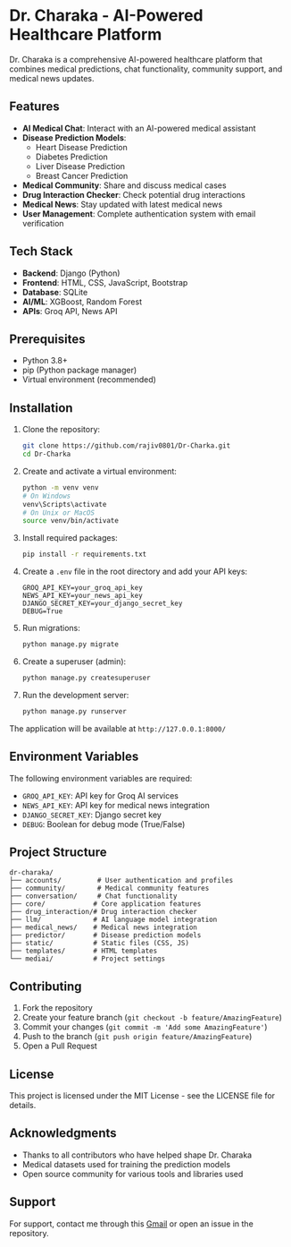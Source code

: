 # Dr. Charaka - AI-Powered Healthcare Platform

Dr. Charaka is a comprehensive AI-powered healthcare platform that combines medical predictions, chat functionality, community support, and medical news updates.

## Features

- **AI Medical Chat**: Interact with an AI-powered medical assistant
- **Disease Prediction Models**:
  - Heart Disease Prediction
  - Diabetes Prediction
  - Liver Disease Prediction
  - Breast Cancer Prediction
- **Medical Community**: Share and discuss medical cases
- **Drug Interaction Checker**: Check potential drug interactions
- **Medical News**: Stay updated with latest medical news
- **User Management**: Complete authentication system with email verification

## Tech Stack

- **Backend**: Django (Python)
- **Frontend**: HTML, CSS, JavaScript, Bootstrap
- **Database**: SQLite
- **AI/ML**: XGBoost, Random Forest
- **APIs**: Groq API, News API

## Prerequisites

- Python 3.8+
- pip (Python package manager)
- Virtual environment (recommended)

## Installation

1. Clone the repository:
   ```bash
   git clone https://github.com/rajiv0801/Dr-Charka.git
   cd Dr-Charka
   ```

2. Create and activate a virtual environment:
   ```bash
   python -m venv venv
   # On Windows
   venv\Scripts\activate
   # On Unix or MacOS
   source venv/bin/activate
   ```

3. Install required packages:
   ```bash
   pip install -r requirements.txt
   ```

4. Create a `.env` file in the root directory and add your API keys:
   ```env
   GROQ_API_KEY=your_groq_api_key
   NEWS_API_KEY=your_news_api_key
   DJANGO_SECRET_KEY=your_django_secret_key
   DEBUG=True
   ```

5. Run migrations:
   ```bash
   python manage.py migrate
   ```

6. Create a superuser (admin):
   ```bash
   python manage.py createsuperuser
   ```

7. Run the development server:
   ```bash
   python manage.py runserver
   ```

The application will be available at `http://127.0.0.1:8000/`

## Environment Variables

The following environment variables are required:

- `GROQ_API_KEY`: API key for Groq AI services
- `NEWS_API_KEY`: API key for medical news integration
- `DJANGO_SECRET_KEY`: Django secret key
- `DEBUG`: Boolean for debug mode (True/False)

## Project Structure

```
dr-charaka/
├── accounts/         # User authentication and profiles
├── community/        # Medical community features
├── conversation/     # Chat functionality
├── core/            # Core application features
├── drug_interaction/# Drug interaction checker
├── llm/             # AI language model integration
├── medical_news/    # Medical news integration
├── predictor/       # Disease prediction models
├── static/          # Static files (CSS, JS)
├── templates/       # HTML templates
└── mediai/          # Project settings
```

## Contributing

1. Fork the repository
2. Create your feature branch (`git checkout -b feature/AmazingFeature`)
3. Commit your changes (`git commit -m 'Add some AmazingFeature'`)
4. Push to the branch (`git push origin feature/AmazingFeature`)
5. Open a Pull Request

## License

This project is licensed under the MIT License - see the LICENSE file for details.

## Acknowledgments

- Thanks to all contributors who have helped shape Dr. Charaka
- Medical datasets used for training the prediction models
- Open source community for various tools and libraries used

## Support

For support, contact me through this [Gmail](mailto:rajivrajput2005@gmail.com) or open an issue in the repository.
